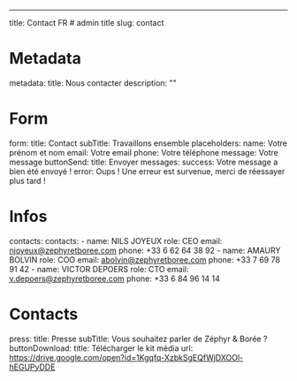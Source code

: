 ---
title: Contact FR # admin title
slug: contact
# Metadata
metadata: 
  title: Nous contacter
  description: ""
# Form
form: 
  title: Contact 
  subTitle: Travaillons ensemble
  placeholders: 
    name: Votre prénom et nom
    email: Votre email
    phone: Votre téléphone
    message: Votre message
  buttonSend: 
    title: Envoyer
  messages:
    success: Votre message a bien été envoyé !
    error: Oups ! Une erreur est survenue, merci de réessayer plus tard !
# Infos
contacts:
  contacts: 
    - name: NILS JOYEUX
      role: CEO
      email: njoyeux@zephyretboree.com
      phone: +33 6 62 64 38 92
    - name: AMAURY BOLVIN
      role: COO
      email: abolvin@zephyretboree.com
      phone: +33 7 69 78 91 42
    - name: VICTOR DEPOERS
      role: CTO
      email: v.depoers@zephyretboree.com
      phone: +33 6 84 96 14 14
# Contacts
press:
  title: Presse
  subTitle: Vous souhaitez parler de Zéphyr & Borée ? 
  buttonDownload: 
    title: Télécharger le kit média
    url: https://drive.google.com/open?id=1Kgqfq-XzbkSgEQfWjDXOOl-hEGUPyDDE